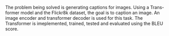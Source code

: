 The problem being solved is generating captions for images. Using a Trans- former model and the Flickr8k dataset, the goal is to caption an image. An image encoder and transformer decoder is used for this task. The Transformer is imeplemented, trained, tested and evaluated using the BLEU score.
